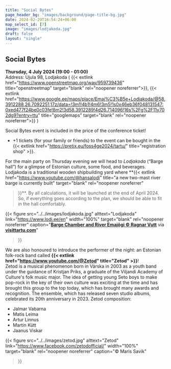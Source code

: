 ```yaml
---
title: "Social Bytes"
page_header_bg: "images/background/page-title-bg.jpg"
date: 2024-02-29T16:54:24+06:00
map_select_id: [7]
image: "images/lodjakoda.jpg"
draft: false
layout: "single"
---
```


## Social Bytes
**Thursday, 4 July 2024 (19:00 - 01:00)**  
Address: Ujula 98, Lodjakoda (
  {{< extlink
      href="https://www.openstreetmap.org/way/959739436"
      title="openstreetmap" target="blank" rel="noopener noreferrer">}},
  {{< extlink
      href="https://www.google.ee/maps/place/Emaj%C3%B5e+Lodjakoda/@58.3912288,26.7092251,17z/data=!3m1!4b1!4m6!3m5!1s0x46eb36f048131547:0xed477f24be0c03fe!8m2!3d58.3912289!4d26.714096!16s%2Fg%2F11y702dg9?entry=ttu"
      title="googlemaps" target="blank" rel="noopener noreferrer">}}
)


Social Bytes event is included in the price of the conference ticket!  
- +1 tickets (for your family or friends) to the event can be bought in the {{< extlink href="https://pretix.eu/foss4ge2024/tartu/" title="registration shop" >}}.

For the main party on Thursday evening we will head to _Lodjakoda_ (“Barge hall”)
for a glimpse of Estonian culture, some food, and beverages. Lodjakoda is a
traditional wooden shipbuilding yard where
**{{<
    extlink href="https://www.youtube.com/@hansalodi"
    title="a new two-mast river barge is currently built"
    target="blank"
    rel="noopener noreferrer"
>}}**. By all calculations, it will be launched at the end of
April 2024. So, if everything goes according to the plan, we should be able to fit in the hall
comfortably.

{{< figure
    src="../../images/lodjakoda.jpg"
    alttext="Lodjakoda"
    link="https://www.lodi.ee/en"
    width="100%"
    target="blank"
    rel="noopener noreferrer"
    caption="[**Barge Chamber and River Emajõgi © Ragnar Vutt**](https://www.flickr.com/photos/visittartu/51764618966/) via [**visittartu.com**](https://visittartu.com/)"
>}}

We are also honoured to introduce the performer of the night: an Estonian folk-rock band called **{{< extlink href="https://www.youtube.com/@Zetod" title="Zetod" >}}**!    
Zetod is a musical phenomenon born in Värska in 2003 as a youth band under the guidance of Kristjan Priks, a graduate of the Viljandi Academy of Culture's folk music major. The idea of getting young Seto boys to make pop-rock in the key of their own culture was exciting at the time and has brought this group to the top today, which has brought many awards and recognition. The ensemble, which has released seven studio albums, celebrated its 20th anniversary in 2023.
Zetod composition:
- Jalmar Vabarna
- Matis Leima
- Artur Linnus
- Martin Kütt
- Jaanus Viskar

{{< figure
    src="../../images/zetod.jpg"
    alttext="Zetod"
    link="https://www.facebook.com/zetodofficial/"
    width="100%"
    target="blank"
    rel="noopener noreferrer"
    caption="© Maris Savik"
>}}
